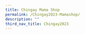 ```yaml
---
title: Chingay Mama Shop
permalink: /Chingay2023-Mamashop/
description: ""
third_nav_title: Chingay2023
---
```

